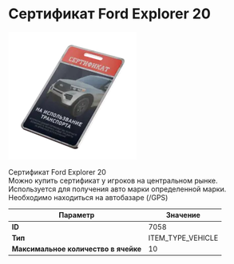 # Сертификат Ford Explorer 20

![Item Image](../img/7058.webp?raw=true)

Сертификат Ford Explorer 20<br>Можно купить сертификат у игроков на центральном рынке.<br>Используется для получения авто марки определенной марки.<br>Необходимо находиться на автобазаре (/GPS)


| Параметр | Значение |
|----------|----------|
| **ID** | 7058 |
| **Тип** | ITEM_TYPE_VEHICLE |
| **Максимальное количество в ячейке** | 10 |

